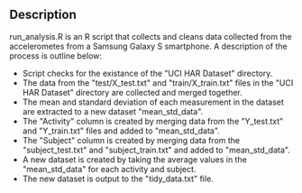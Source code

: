 ## Description

run_analysis.R is an R script that collects and cleans data collected from the accelerometes from a Samsung Galaxy S smartphone. A description of the process is outline below:

* Script checks for the existance of the "UCI HAR Dataset" directory.
* The data from the "test/X_test.txt" and "train/X_train.txt" files in the "UCI HAR Dataset" directory are collected and merged together.
* The mean and standard deviation of each measurement in the dataset are extracted to a new dataset "mean_std_data".
* The "Activity" column is created by merging data from the "Y_test.txt" and "Y_train.txt" files and added to "mean_std_data".
* The "Subject" column is created by merging data from the "subject_test.txt" and "subject_train.txt" and added to "mean_std_data".
* A new dataset is created by taking the average values in the "mean_std_data" for each activity and subject.
* The new dataset is output to the "tidy_data.txt" file.

